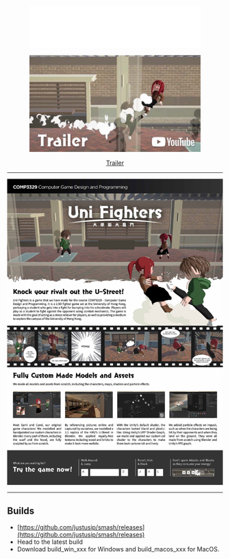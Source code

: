 <p align="center">
    <img src="GitResources/Title.png" alt="Logo" width="400px" />
</p>
<div align="center">

<a href="https://www.youtube.com/watch?v=-hSmOeRL0kw">
    <img src="GitResources/TrailerThumbnail.jpg" alt="Trailer Thumbnail" width="400px" />
</a>

[Trailer](https://www.youtube.com/watch?v=-hSmOeRL0kw)

---

<img src="GitResources/Poster-LowRes.jpg" alt="Booklet" />

</div>

---

## Builds

- [https://github.com/justusip/smash/releases](https://github.com/justusip/smash/releases)
- Head to the latest build
- Download build_win_xxx for Windows and build_macos_xxx for MacOS.